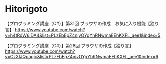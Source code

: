 # Hitorigoto

【プログラミング講座（C#）】第31回 ブラウザの作成　お気に入り機能【独り言】
https://www.youtube.com/watch?v=h4tRdW6iDA4&list=PLzEbEpZ4njvOYgYhRNwmaEEhKXFL_aee1&index=5

【プログラミング講座（C#）】第28回 ブラウザの作成【独り言】
https://www.youtube.com/watch?v=CzXIJQpaqjc&list=PLzEbEpZ4njvOYgYhRNwmaEEhKXFL_aee1&index=6

